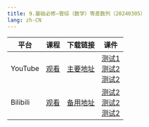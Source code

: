 ```yaml
---
title: 9.基础必修—管综（数学）等差数列（20240305）
lang: zh-CN
---
```


| 平台       | 课程   | 下载链接     | 课件         |
|----------|--------|----------|--------------|
| YouTube  | [观看]() | [主要地址]() | [测试1]()<br/>[测试2]()<br/>[测试2]()  |
| Bilibili | [观看]() | [备用地址]() | [测试2]()<br/>[测试2]()<br/>[测试2]()      |


